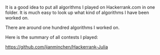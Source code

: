 It is a good idea to put all algorithms I played on Hackerrank.com in one folder. It is much easy to look up what kind of algorithms I have been worked on. 

There are around one hundred algorithms I worked on. 

Here is the summary of all contests I played:

https://github.com/jianminchen/Hackerrank-Julia
